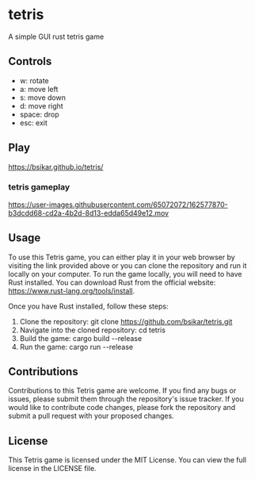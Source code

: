 # tetris

A simple GUI rust tetris game

## Controls

- w: rotate
- a: move left
- s: move down
- d: move right
- space: drop
- esc: exit

## Play

https://bsikar.github.io/tetris/

### tetris gameplay

https://user-images.githubusercontent.com/65072072/162577870-b3dcdd68-cd2a-4b2d-8d13-edda65d49e12.mov

## Usage

To use this Tetris game, you can either play it in your web browser by visiting the link provided above or you can clone the repository and run it locally on your computer. To run the game locally, you will need to have Rust installed. You can download Rust from the official website: https://www.rust-lang.org/tools/install.

Once you have Rust installed, follow these steps:

1. Clone the repository: git clone https://github.com/bsikar/tetris.git
2. Navigate into the cloned repository: cd tetris
3. Build the game: cargo build --release
4. Run the game: cargo run --release

## Contributions

Contributions to this Tetris game are welcome. If you find any bugs or issues, please submit them through the repository's issue tracker. If you would like to contribute code changes, please fork the repository and submit a pull request with your proposed changes.

## License

This Tetris game is licensed under the MIT License. You can view the full license in the LICENSE file.
